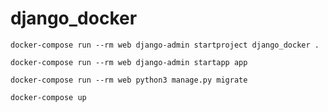 # django_docker

`docker-compose run --rm web django-admin startproject django_docker .`

`docker-compose run --rm web django-admin startapp app`

`docker-compose run --rm web python3 manage.py migrate`

`docker-compose up`

